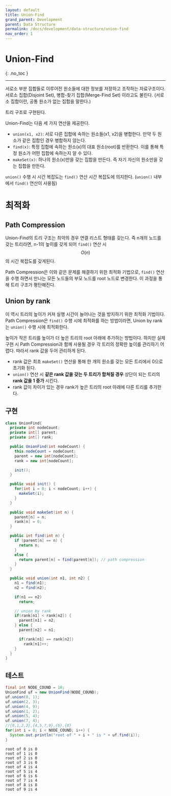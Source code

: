 ```yaml
---
layout: default
title: Union-Find
grand_parent: Development
parent: Data Structure
permalink: /docs/development/data-structure/union-find
nav_order: 1
---
```


# Union-Find
{: .no_toc }

---

서로소 부분 집합들로 이루어진 원소들에 대한 정보를 저장하고 조작하는 자료구조이다. 서로소 집합(Disjoint Set), 병합-찾기 집합(Merge-Find Set) 이라고도 불린다. (서로소 집합이란, 공통 원소가 없는 집합을 말한다.)

트리 구조로 구현된다.

Union-Find는 다음 세 가지 연산을 제공한다.

- `union(x1, x2)`: 서로 다른 집합에 속하는 원소들(x1, x2)을 병합한다. 만약 두 원소가 같은 집합인 경우 병합하지 않는다.
- `find(x)`: 특정 집합에 속하는 원소(x)의 대표 원소(root)를 반환한다. 이를 통해 특정 원소가 어떤 집합에 속하는지 알 수 있다.
- `makeSet(x)`: 하나의 원소(x)만을 갖는 집합을 만든다. 즉 자기 자신의 원소만을 갖는 집합을 만든다.

`union()` 수행 시 시간 복잡도는 `find()` 연산 시간 복잡도에 의지한다. (`union()` 내부에서 `find()` 연산이 사용됨)

# 최적화

## Path Compression

Union-Find의 트리 구조는 최악의 경우 연결 리스트 형태를 갖는다. 즉 n개의 노드를 갖는 트리라면, n-1의 높이를 갖게 되어 `find()` 연산 시 $$O(n)$$ 의 시간 복잡도를 갖게된다.

Path Compression은 이와 같은 문제를 해결하기 위한 최적화 기법으로, `find()` 연산을 수행 하면서 만나는 모든 노드들의 부모 노드를 root 노드로 변경한다. 이 과정을 통해 트리 구조가 평탄해진다.

## Union by rank

이 역시 트리의 높이가 커져 실행 시간이 늘어나는 것을 방지하기 위한 최적화 기법이다. Path Compression은 `find()` 수행 시에 최적화를 하는 방법이라면, Union by rank는 `union()` 수행 시에 최적화한다.

높이가 작은 트리를 높이가 더 높은 트리의 root 아래에 추가하는 방법이다. 하지만 실제 구현 시 Path Compression과 함께 사용될 경우 각 트리의 정확한 높이를 관리하기 어렵다. 따라서 rank 값을 두어 관리하게 된다.

- rank 값은 최초 `makeSet()` 연산을 통해 한 개의 원소를 갖는 모든 트리에서 0으로 초기화 된다.
- `union()` 연산 시 **같은 rank 값을 갖는 두 트리가 합쳐질 경우** 상단이 되는 트리의 **rank 값을 1 증가** 시킨다.
- rank 값이 차이가 있는 경우 rank가 높은 트리의 root 아래에 다른 트리를 추가한다.

## 구현

```java
class UnionFind{
  private int nodeCount;
  private int[] parent;
  private int[] rank;

  public UnionFind(int nodeCount) {
    this.nodeCount = nodeCount;
    parent = new int[nodeCount];
    rank = new int[nodeCount];

    init();
  }

  public void init() {
    for(int i = 0; i < nodeCount; i++) {
      makeSet(i);
    }
  }

  public void makeSet(int n) {		
    parent[n] = n;
    rank[n] = 0;
  }

  public int find(int n) {		
    if (parent[n] == n) {
      return n;
    }
    else {
      return parent[n] = find(parent[n]); // path compression
    }
  }

  public void union(int n1, int n2) { 		
    n1 = find(n1);
    n2 = find(n2);

    if(n1 == n2)
      return;

    // union by rank
    if(rank[n1] < rank[n2]) {
      parent[n1] = n2;
    } else {
      parent[n2] = n1;

      if(rank[n1] == rank[n2])
        rank[n1]++;
    }
  }
}
```

## 테스트

```java
final int NODE_COUND = 10;
UnionFind uf = new UnionFind(NODE_COUND);
uf.union(0, 1);
uf.union(2, 3);
uf.union(4, 9);
uf.union(1, 2);
uf.union(5, 4);
uf.union(7, 4);
//{0,1,2,3},{4,5,7,9},{6},{8}
for(int i = 0; i < NODE_COUND; i++) {
  System.out.println("root of " + i + " is " + uf.find(i));
}
```

```
root of 0 is 0
root of 1 is 0
root of 2 is 0
root of 3 is 0
root of 4 is 4
root of 5 is 4
root of 6 is 6
root of 7 is 4
root of 8 is 8
root of 9 is 4
```

